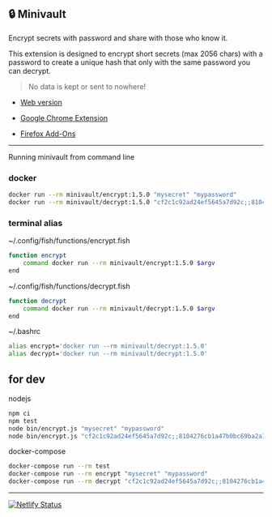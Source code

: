 ## 🔒 Minivault

Encrypt secrets with password and share with those who know it.

This extension is designed to encrypt short secrets (max 2056 chars) with a password to create a unique hash that only with the same password you can decrypt.

> No data is kept or sent to nowhere! 

* [Web version](https://minivault.netlify.app/)

* [Google Chrome Extension](https://chrome.google.com/webstore/detail/minivault/ecnpflgglffkleflcmefcmfpenlagjpk)

* [Firefox Add-Ons](https://addons.mozilla.org/en-US/firefox/addon/minivault/?src=search)

----

Running minivault from command line

### docker

 ```sh
docker run --rm minivault/encrypt:1.5.0 "mysecret" "mypassword"
docker run --rm minivault/decrypt:1.5.0 "cf2c1c92ad24ef5645a7d92c;;8104276cb1a47b0bc69ba2a19115878ff10ee3b4fd6dc28e" "mypassword"
```

### terminal alias

~/.config/fish/functions/encrypt.fish
```sh
function encrypt
    command docker run --rm minivault/encrypt:1.5.0 $argv
end
```

~/.config/fish/functions/decrypt.fish
```sh
function decrypt
    command docker run --rm minivault/decrypt:1.5.0 $argv
end
```

~/.bashrc
```sh
alias encrypt='docker run --rm minivault/decrypt:1.5.0'
alias decrypt='docker run --rm minivault/decrypt:1.5.0'
```

## for dev

nodejs
```sh
npm ci
npm test
node bin/encrypt.js "mysecret" "mypassword"
node bin/encrypt.js "cf2c1c92ad24ef5645a7d92c;;8104276cb1a47b0bc69ba2a19115878ff10ee3b4fd6dc28e" "mypassword"
```

docker-compose 
 ```sh
docker-compose run --rm test
docker-compose run --rm encrypt "mysecret" "mypassword"
docker-compose run --rm decrypt "cf2c1c92ad24ef5645a7d92c;;8104276cb1a47b0bc69ba2a19115878ff10ee3b4fd6dc28e" "mypassword"
```

----
[![Netlify Status](https://api.netlify.com/api/v1/badges/bd352089-df55-449c-933e-c546276550b0/deploy-status)](https://app.netlify.com/sites/minivault/deploys)

